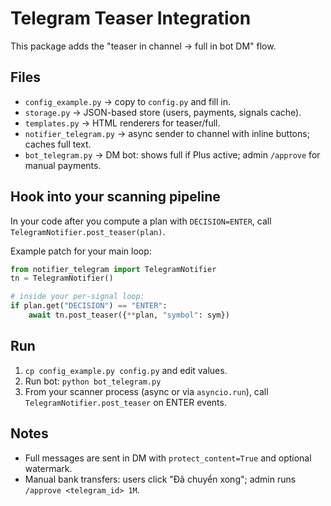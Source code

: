 
# Telegram Teaser Integration

This package adds the "teaser in channel → full in bot DM" flow.

## Files
- `config_example.py` → copy to `config.py` and fill in.
- `storage.py` → JSON-based store (users, payments, signals cache).
- `templates.py` → HTML renderers for teaser/full.
- `notifier_telegram.py` → async sender to channel with inline buttons; caches full text.
- `bot_telegram.py` → DM bot: shows full if Plus active; admin `/approve` for manual payments.

## Hook into your scanning pipeline
In your code after you compute a plan with `DECISION=ENTER`, call `TelegramNotifier.post_teaser(plan)`.

Example patch for your main loop:
```python
from notifier_telegram import TelegramNotifier
tn = TelegramNotifier()

# inside your per-signal loop:
if plan.get("DECISION") == "ENTER":
    await tn.post_teaser({**plan, "symbol": sym})
```

## Run
1. `cp config_example.py config.py` and edit values.
2. Run bot: `python bot_telegram.py`
3. From your scanner process (async or via `asyncio.run`), call `TelegramNotifier.post_teaser` on ENTER events.

## Notes
- Full messages are sent in DM with `protect_content=True` and optional watermark.
- Manual bank transfers: users click "Đã chuyển xong"; admin runs `/approve <telegram_id> 1M`.
